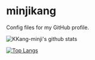 # minjikang
Config files for my GitHub profile.

![KKang-minji's github stats](https://github-readme-stats.vercel.app/api?username=KKang-minji&show_icons=true)

[![Top Langs](https://github-readme-stats.vercel.app/api/top-langs/?username=KKang-minji)](https://github.com/KKang-minji/github-readme-stats)
